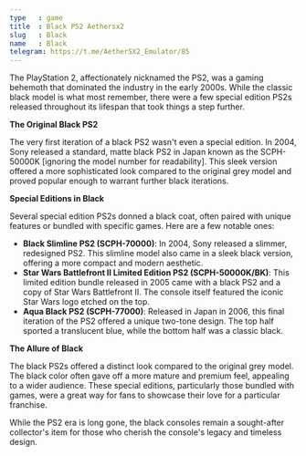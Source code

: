 ```yaml
---
type   : game
title  : Black PS2 Aethersx2
slug   : Black
name   : Black
telegram: https://t.me/AetherSX2_Emulator/85
---
```


The PlayStation 2, affectionately nicknamed the PS2, was a gaming behemoth that dominated the industry in the early 2000s. While the classic black model is what most remember, there were a few special edition PS2s released throughout its lifespan that took things a step further.  

**The Original Black PS2**

The very first iteration of a black PS2 wasn't even a special edition. In 2004, Sony released a standard, matte black PS2 in Japan  known as the SCPH-50000K [ignoring the model number for readability]. This sleek version offered a more sophisticated look compared to the original grey model and proved popular enough to warrant further black iterations.

**Special Editions in Black**

Several special edition PS2s donned a black coat, often paired with unique features or bundled with specific games. Here are a few notable ones:

* **Black Slimline PS2 (SCPH-70000)**: In 2004, Sony released a slimmer, redesigned PS2. This slimline model also came in a sleek black version, offering a more compact and modern aesthetic.
* **Star Wars Battlefront II Limited Edition PS2 (SCPH-50000K/BK)**:  This limited edition bundle released in 2005 came with a black PS2 and a copy of Star Wars Battlefront II. The console itself featured the iconic Star Wars logo etched on the top.
* **Aqua Black PS2 (SCPH-77000)**:  Released in Japan in 2006, this final iteration of the PS2 offered a unique two-tone design. The top half sported a translucent blue, while the bottom half was a classic black.

**The Allure of Black**

The black PS2s offered a distinct look compared to the original grey model. The black color often gave off a more mature and premium feel, appealing to a wider audience. These special editions, particularly those bundled with games, were a great way for fans to showcase their love for a particular franchise.

While the PS2 era is long gone, the black consoles remain a sought-after collector's item for those who cherish the console's legacy and timeless design.

